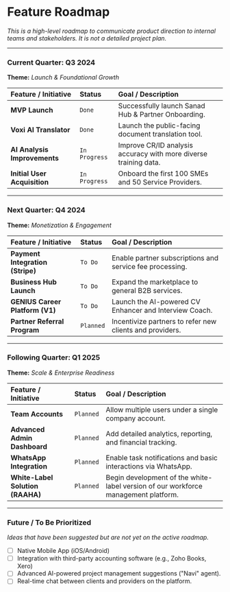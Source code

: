 
# Feature Roadmap

*This is a high-level roadmap to communicate product direction to internal teams and stakeholders. It is not a detailed project plan.*

---

### Current Quarter: Q3 2024
**Theme:** *Launch & Foundational Growth*

| Feature / Initiative                  | Status      | Goal / Description                                    |
| :------------------------------------ | :---------- | :---------------------------------------------------- |
| **MVP Launch**                        | `Done`      | Successfully launch Sanad Hub & Partner Onboarding.   |
| **Voxi AI Translator**                | `Done`      | Launch the public-facing document translation tool.   |
| **AI Analysis Improvements**          | `In Progress` | Improve CR/ID analysis accuracy with more diverse training data. |
| **Initial User Acquisition**          | `In Progress` | Onboard the first 100 SMEs and 50 Service Providers.  |

---

### Next Quarter: Q4 2024
**Theme:** *Monetization & Engagement*

| Feature / Initiative                  | Status      | Goal / Description                                    |
| :------------------------------------ | :---------- | :---------------------------------------------------- |
| **Payment Integration (Stripe)**      | `To Do`     | Enable partner subscriptions and service fee processing.|
| **Business Hub Launch**               | `To Do`     | Expand the marketplace to general B2B services.       |
| **GENIUS Career Platform (V1)**       | `To Do`     | Launch the AI-powered CV Enhancer and Interview Coach.  |
| **Partner Referral Program**          | `Planned`   | Incentivize partners to refer new clients and providers.|

---

### Following Quarter: Q1 2025
**Theme:** *Scale & Enterprise Readiness*

| Feature / Initiative                  | Status      | Goal / Description                                    |
| :------------------------------------ | :---------- | :---------------------------------------------------- |
| **Team Accounts**                     | `Planned`   | Allow multiple users under a single company account.  |
| **Advanced Admin Dashboard**          | `Planned`   | Add detailed analytics, reporting, and financial tracking. |
| **WhatsApp Integration**              | `Planned`   | Enable task notifications and basic interactions via WhatsApp. |
| **White-Label Solution (RAAHA)**      | `Planned`   | Begin development of the white-label version of our workforce management platform. |

---

### Future / To Be Prioritized
*Ideas that have been suggested but are not yet on the active roadmap.*

- [ ] Native Mobile App (iOS/Android)
- [ ] Integration with third-party accounting software (e.g., Zoho Books, Xero)
- [ ] Advanced AI-powered project management suggestions ("Navi" agent).
- [ ] Real-time chat between clients and providers on the platform.
